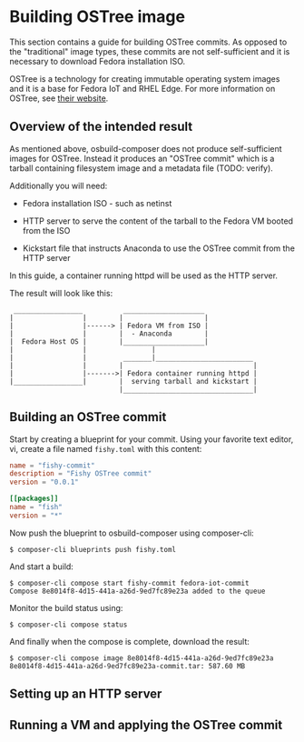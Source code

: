 # Building OSTree image

This section contains a guide for building OSTree commits. As opposed to the "traditional" image types, these commits are not self-sufficient and it is necessary to download Fedora installation ISO.



OSTree is a technology for creating immutable operating system images and it is a base for Fedora IoT and RHEL Edge. For more information on OSTree, see [their website]().



## Overview of the intended result

As mentioned above, osbuild-composer does not produce self-sufficient images for OSTree. Instead it produces an "OSTree commit" which is a tarball containing filesystem image and a metadata file (TODO: verify).

Additionally you will need:

* Fedora installation ISO - such as netinst

* HTTP server to serve the content of the tarball to the Fedora VM booted from the ISO

* Kickstart file that instructs Anaconda to use the OSTree commit from the HTTP server

In this guide, a container running httpd will be used as the HTTP server.

The result will look like this:

```
 _________________          ____________________
|                 |        |                    |
|                 |------> | Fedora VM from ISO |
|                 |        |  - Anaconda        |
|  Fedora Host OS |        |____________________|
|                 |                |
|                 |         _______|________________________
|                 |        |                                |
|                 |------->| Fedora container running httpd |
|_________________|        |  serving tarball and kickstart |
                           |________________________________|
```

## Building an OSTree commit

Start by creating a blueprint for your commit. Using your favorite text editor, vi, create a file named `fishy.toml` with this content:

```toml
name = "fishy-commit"
description = "Fishy OSTree commit"
version = "0.0.1"

[[packages]]
name = "fish"
version = "*"
```

Now push the blueprint to osbuild-composer using composer-cli:

```
$ composer-cli blueprints push fishy.toml
```

And start a build:

```
$ composer-cli compose start fishy-commit fedora-iot-commit
Compose 8e8014f8-4d15-441a-a26d-9ed7fc89e23a added to the queue
```

Monitor the build status using:

```
$ composer-cli compose status
```

And finally when the compose is complete, download the result:

```
$ composer-cli compose image 8e8014f8-4d15-441a-a26d-9ed7fc89e23a
8e8014f8-4d15-441a-a26d-9ed7fc89e23a-commit.tar: 587.60 MB
```



## Setting up an HTTP server

## Running a VM and applying the OSTree commit

